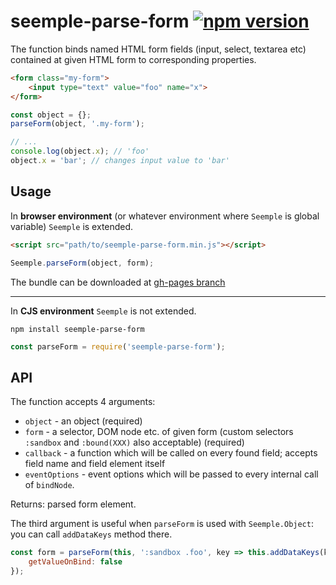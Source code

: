 # seemple-parse-form [![npm version](https://badge.fury.io/js/seemple-parse-form.svg)](https://badge.fury.io/js/seemple-parse-form)

The function binds named HTML form fields (input, select, textarea etc) contained at given HTML form to corresponding properties.

```html
<form class="my-form">
    <input type="text" value="foo" name="x">
</form>
```

```js
const object = {};
parseForm(object, '.my-form');

// ...
console.log(object.x); // 'foo'
object.x = 'bar'; // changes input value to 'bar'
```

## Usage

In **browser environment** (or whatever environment where ``Seemple`` is global variable)  ``Seemple`` is extended.
```html
<script src="path/to/seemple-parse-form.min.js"></script>
```

```js
Seemple.parseForm(object, form);
```

The bundle can be downloaded at [gh-pages branch](https://github.com/finom/seemple/tree/gh-pages)

-------------

In **CJS environment** ``Seemple`` is not extended.

```
npm install seemple-parse-form
```

```js
const parseForm = require('seemple-parse-form');
```


## API

The function accepts 4 arguments:
- ``object`` - an object (required)
- ``form`` - a selector, DOM node etc. of given form (custom selectors ``:sandbox`` and ``:bound(XXX)`` also acceptable) (required)
- ``callback`` - a function which will be called on every found field; accepts field name and field element itself
- ``eventOptions`` - event options which will be passed to every internal call of ``bindNode``.

Returns: parsed form element.


The third argument is useful when ``parseForm`` is used with ``Seemple.Object``: you can call ``addDataKeys`` method there.
```js
const form = parseForm(this, ':sandbox .foo', key => this.addDataKeys(key), {
    getValueOnBind: false
});
```

